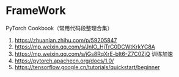 # FrameWork

PyTorch Cookbook（常用代码段整理合集）

1. https://zhuanlan.zhihu.com/p/59205847
2. https://mp.weixin.qq.com/s/JnIO_HjTrC0DCWtKrkYC8A
3. https://mp.weixin.qq.com/s/jGs8RqXrE-bIt6-Z7C0ZjQ    训练加速
4. https://pytorch.apachecn.org/docs/1.0/
5. https://tensorflow.google.cn/tutorials/quickstart/beginner

